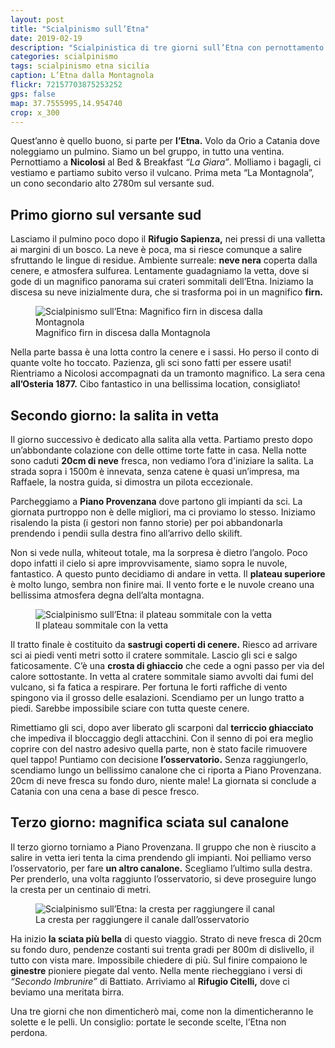```yaml
---
layout: post
title: "Scialpinismo sull’Etna"
date: 2019-02-19
description: "Scialpinistica di tre giorni sull’Etna con pernottamento a Nicolosi. Primo giorno al versante sud sulla Montagnola. Secondo giorno vetta da Piano Provenzana. Terzo giorno sciata sul canalone dell’osservatorio."
categories: scialpinismo
tags: scialpinismo etna sicilia 
caption: L’Etna dalla Montagnola
flickr: 72157703875253252
gps: false
map: 37.7555995,14.954740
crop: x_300
---
```


Quest’anno è quello buono, si parte per **l’Etna.** Volo da Orio a Catania dove noleggiamo un pulmino. Siamo un bel gruppo, in tutto una ventina. Pernottiamo a **Nicolosi** al Bed & Breakfast *“La Giara”*. Molliamo i bagagli, ci vestiamo e partiamo subito verso il vulcano. Prima meta “La Montagnola”, un cono secondario alto 2780m sul versante sud.

## Primo giorno sul versante sud

Lasciamo il pulmino poco dopo il **Rifugio Sapienza,** nei pressi di una valletta ai margini di un bosco. La neve è poca, ma si riesce comunque a salire sfruttando le lingue di residue. Ambiente surreale: **neve nera** coperta dalla cenere, e atmosfera sulfurea. Lentamente guadagniamo la vetta, dove si gode di un magnifico panorama sui crateri sommitali dell’Etna. Iniziamo la discesa su neve inizialmente dura, che si trasforma poi in un magnifico **firn.**

<figure>
    <img src="https://farm8.staticflickr.com/7809/47300250711_32dc9e70fa_o.jpg" alt="Scialpinismo sull’Etna: Magnifico firn in discesa dalla Montagnola" /> 
    <figcaption>Magnifico firn in discesa dalla Montagnola</figcaption>
</figure>

Nella parte bassa è una lotta contro la cenere e i sassi. Ho perso il conto di quante volte ho toccato. Pazienza, gli sci sono fatti per essere usati! Rientriamo a Nicolosi accompagnati da un tramonto magnifico. La sera cena **all’Osteria 1877.** Cibo fantastico in una bellissima location, consigliato!

## Secondo giorno: la salita in vetta

Il giorno successivo è dedicato alla salita alla vetta. Partiamo presto dopo un’abbondante colazione con delle ottime torte fatte in casa. Nella notte sono caduti **20cm di neve** fresca, non vediamo l’ora d'iniziare la salita. La strada sopra i 1500m è innevata, senza catene è quasi un’impresa, ma Raffaele, la nostra guida, si dimostra un pilota eccezionale. 

Parcheggiamo a **Piano Provenzana** dove partono gli impianti da sci. La giornata purtroppo non è delle migliori, ma ci proviamo lo stesso. Iniziamo risalendo la pista (i gestori non fanno storie) per poi abbandonarla prendendo i pendii sulla destra fino all’arrivo dello skilift.

Non si vede nulla, whiteout totale, ma la sorpresa è dietro l’angolo. Poco dopo infatti il cielo si apre improvvisamente, siamo sopra le nuvole, fantastico. A questo punto decidiamo di andare in vetta. Il **plateau superiore** è molto lungo, sembra non finire mai. Il vento forte e le nuvole creano una bellissima atmosfera degna dell’alta montagna. 

<figure>
    <img src="https://farm8.staticflickr.com/7926/47300258881_6de07e5b38_o.jpg" alt="Scialpinismo sull’Etna: il plateau sommitale con la vetta" /> 
    <figcaption>Il plateau sommitale con la vetta</figcaption>
</figure>

Il tratto finale è costituito da **sastrugi coperti di cenere.** Riesco ad arrivare sci ai piedi venti metri sotto il cratere sommitale. Lascio gli sci e salgo faticosamente. C’è una **crosta di ghiaccio** che cede a ogni passo per via del calore sottostante. In vetta al cratere sommitale siamo avvolti dai fumi del vulcano, si fa fatica a respirare. Per fortuna le forti raffiche di vento spingono via il grosso delle esalazioni. Scendiamo per un lungo tratto a piedi. Sarebbe impossibile sciare con tutta queste cenere.

Rimettiamo gli sci, dopo aver liberato gli scarponi dal **terriccio ghiacciato** che impediva il bloccaggio degli attacchini. Con il senno di poi era meglio coprire con del nastro adesivo quella parte, non è stato facile rimuovere quel tappo! Puntiamo con decisione **l’osservatorio.** Senza raggiungerlo, scendiamo lungo un bellissimo canalone che ci riporta a Piano Provenzana. 20cm di neve fresca su fondo duro, niente male! La giornata si conclude a Catania con una cena a base di pesce fresco.

## Terzo giorno: magnifica sciata sul canalone

Il terzo giorno torniamo a Piano Provenzana. Il gruppo che non è riuscito a salire in vetta ieri tenta la cima prendendo gli impianti. Noi pelliamo verso l’osservatorio, per fare **un altro canalone.** Scegliamo l’ultimo sulla destra. Per prenderlo, una volta raggiunto l’osservatorio, si deve proseguire lungo la cresta per un centinaio di metri.

<figure>
    <img src="https://farm8.staticflickr.com/7815/47300290371_123e50796b_o.jpg" alt="Scialpinismo sull’Etna: la cresta per raggiungere il canal" /> 
    <figcaption>La cresta per raggiungere il canale dall’osservatorio</figcaption>
</figure>

Ha inizio **la sciata più bella** di questo viaggio. Strato di neve fresca di 20cm su fondo duro, pendenze costanti sui trenta gradi per 800m di dislivello, il tutto con vista mare. Impossibile chiedere di più. Sul finire compaiono le **ginestre** pioniere piegate dal vento. Nella mente riecheggiano i versi di *“Secondo Imbrunire”* di Battiato. Arriviamo al **Rifugio Citelli,** dove ci beviamo una meritata birra.

Una tre giorni che non dimenticherò mai, come non la dimenticheranno le solette e le pelli. Un consiglio: portate le seconde scelte, l’Etna non perdona.
